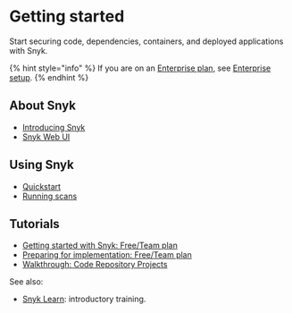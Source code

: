 # Getting started

Start securing code, dependencies, containers, and deployed applications with Snyk.

{% hint style="info" %}
If you are on an [Enterprise plan](../implement-snyk/enterprise-implementation-guide/trial-limitations.md), see [Enterprise setup](../enterprise-setup/).
{% endhint %}

## About Snyk

* [Introducing Snyk](introducing-snyk.md)
* [Snyk Web UI](explore-snyk-through-the-web-ui.md)

## Using Snyk

* [Quickstart](quickstart/)
* [Running scans](../scan-with-snyk/working-with-snyk-in-your-environment/running-scans.md)

## Tutorials

* [Getting started with Snyk: Free/Team plan](../implement-snyk/walkthrough-initiate-a-scan-locally.md)
* [Preparing for implementation: Free/Team plan](broken-reference)
* [Walkthrough: Code Repository Projects](../implement-snyk/walkthrough-code-repository-projects/)

See also:

* [Snyk Learn](https://learn.snyk.io/catalog/product-training/https://learn.dev.snyk.io/catalog/product-training/):  introductory training.&#x20;

